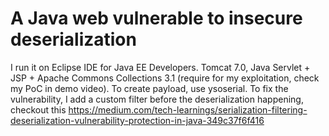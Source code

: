 # A Java web vulnerable to insecure deserialization
I run it on Eclipse IDE for Java EE Developers. Tomcat 7.0, Java Servlet + JSP + Apache Commons Collections 3.1 (require for my exploitation, check my PoC in demo video). To create payload, use ysoserial. To fix the vulnerability, I add a custom filter before the deserialization happening, checkout this https://medium.com/tech-learnings/serialization-filtering-deserialization-vulnerability-protection-in-java-349c37f6f416
